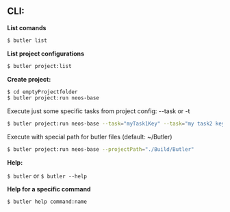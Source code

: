 ## CLI:

**List comands**

```bash
$ butler list
```

**List project configurations**

```bash
$ butler project:list
```

**Create project:**

```bash
$ cd emptyProjectfolder
$ butler project:run neos-base
```

Execute just some specific tasks from project config: --task or -t

```bash
$ butler project:run neos-base --task="myTask1Key" --task="my task2 key"
```

Execute with special path for butler files (default: ~/Butler)

```bash
$ butler project:run neos-base --projectPath="./Build/Butler"
```

**Help:**

```$ butler``` or ```$ butler --help```

**Help for a specific command**

```bash
$ butler help command:name
```
